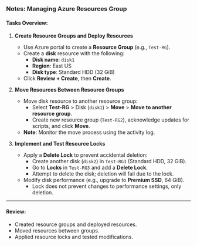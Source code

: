 ### Notes: Managing Azure Resources Group

#### **Tasks Overview**:

1. **Create Resource Groups and Deploy Resources**  
   - Use Azure portal to create a **Resource Group** (e.g., `Test-RG`).  
   - Create a **disk** resource with the following:  
     - **Disk name**: `disk1`  
     - **Region**: East US  
     - **Disk type**: Standard HDD (32 GiB)  
   - Click **Review + Create**, then **Create**.

2. **Move Resources Between Resource Groups**  
   - Move disk resource to another resource group:  
     - Select **Test-RG** > Disk (`disk1`) > **Move** > **Move to another resource group**.  
     - Create new resource group (`Test-RG2`), acknowledge updates for scripts, and click **Move**.  
   - **Note**: Monitor the move process using the activity log.

3. **Implement and Test Resource Locks**  
   - Apply a **Delete Lock** to prevent accidental deletion:  
     - Create another disk (`disk2`) in `Test-RG3` (Standard HDD, 32 GiB).  
     - Go to **Locks** in `Test-RG3` and add a **Delete Lock**.  
     - Attempt to delete the disk; deletion will fail due to the lock.
   - Modify disk performance (e.g., upgrade to **Premium SSD**, 64 GiB).  
     - Lock does not prevent changes to performance settings, only deletion.

---

#### **Review**:  
- Created resource groups and deployed resources.
- Moved resources between groups.
- Applied resource locks and tested modifications.
